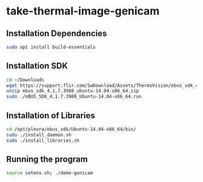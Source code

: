 # take-thermal-image-genicam

## Installation Dependencies
```bash
sudo apt install build-essentials
```
## Installation SDK
```bash
cd ~/Downloads
wget https://support.flir.com/SwDownload/Assets/ThermoVision/ebus_sdk_4.1.7.3988_ubuntu-14.04-x86_64.zip --no-check-certificate
unzip ebus_sdk_4.1.7.3988_ubuntu-14.04-x86_64.zip
sudo ./eBUS_SDK_4.1.7.3988_Ubuntu-14.04-x86_64.run
```

## Installation of Libraries
```bash
cd /opt/pleora/ebus_sdk/Ubuntu-14.04-x86_64/bin/
sudo ./install_daemon.sh
sudo ./install_libraries.sh
```

## Running the program
```bash
source setenv.sh; ./demo-genicam
```